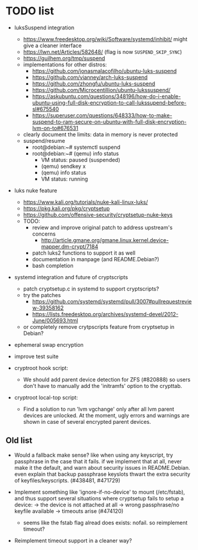 # TODO list

* luksSuspend integration
  * https://www.freedesktop.org/wiki/Software/systemd/inhibit/ might give a cleaner interface
  * https://lwn.net/Articles/582648/ (flag is now `SUSPEND_SKIP_SYNC`)
  * https://guilhem.org/tmp/suspend
  * implementations for other distros:
    * https://github.com/jonasmalacofilho/ubuntu-luks-suspend
    * https://github.com/vianney/arch-luks-suspend
    * https://github.com/zhongfu/ubuntu-luks-suspend
    * https://github.com/Microcentillion/ubuntu-lukssuspend/
    * https://askubuntu.com/questions/348196/how-do-i-enable-ubuntu-using-full-disk-encryption-to-call-lukssupend-before-sl#675540
    * https://superuser.com/questions/648333/how-to-make-suspend-to-ram-secure-on-ubuntu-with-full-disk-encryption-lvm-on-to#676531
  * clearly document the limits: data in memory is never protected
  * suspend/resume
    * root@debian:~# systemctl suspend
    * root@debian:~# (qemu) info status
      * VM status: paused (suspended)
      * (qemu) sendkey x
      * (qemu) info status
      * VM status: running

* luks nuke feature
  * https://www.kali.org/tutorials/nuke-kali-linux-luks/
  * https://pkg.kali.org/pkg/cryptsetup
  * https://github.com/offensive-security/cryptsetup-nuke-keys
  * TODO:
    * review and improve original patch to address upstream's concerns
      * http://article.gmane.org/gmane.linux.kernel.device-mapper.dm-crypt/7184
    * patch luks2 functions to support it as well
    * documentation in manpage (and README.Debian?)
    * bash completion

* systemd integration and future of cryptscripts
  * patch cryptsetup.c in systemd to support cryptscripts?
  * try the patches
    * https://github.com/systemd/systemd/pull/3007#pullrequestreview-39358162
    * https://lists.freedesktop.org/archives/systemd-devel/2012-June/005693.html
  * or completely remove crytpscripts feature from cryptsetup in Debian?

* ephemeral swap encryption

* improve test suite

* cryptroot hook script:
  - We should add parent device detection for ZFS (#820888) so users
    don't have to manually add the 'initramfs' option to the crypttab.
* cryptroot local-top script:
  - Find a solution to run 'lvm vgchange' only after all lvm parent devices
    are unlocked. At the moment, ugly errors and warnings are shown in case
    of several encrypted parent devices.


## Old list

* Would a fallback make sense? like when using any keyscript, try passphrase
  in the case that it fails. if we implement that at all, never make it the
  default, and warn about security issues in README.Debian. even explain that
  backup passphrase keyslots thwart the extra security of keyfiles/keyscripts.
  (#438481, #471729)

* Implement something like 'ignore-if-no-device' to mount (/etc/fstab), and
  thus support several situations where cryptsetup fails to setup a device:
  -> the device is not attached at all
  -> wrong passphrase/no keyfile available
  -> timeouts arise
  (#474120)
  * seems like the fstab flag alread does exists: nofail. so reimplement
    timeout?

* Reimplement timeout support in a cleaner way?
